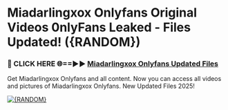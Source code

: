 # Miadarlingxox Onlyfans Original Videos 0nlyFans Leaked - Files Updated! ({RANDOM})

<h3>🔴 CLICK HERE 🌐==►► <a href="https://betterlinks.top/A2PfLJ" rel="nofollow">Miadarlingxox Onlyfans Updated Files</a></h3>

Get Miadarlingxox Onlyfans and all content. Now you can access all videos and pictures of Miadarlingxox Onlyfans. New Updated Files 2025!

[![{RANDOM}](https://i.imgur.com/ppqm5kG.gif)](https://betterlinks.top/A2PfLJ)